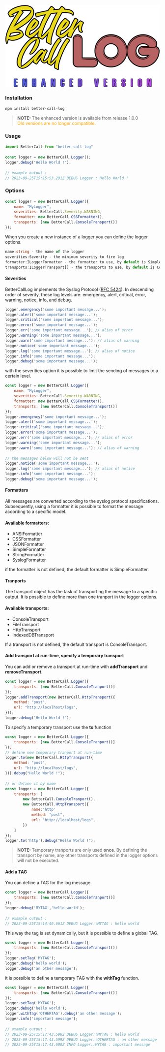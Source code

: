 ![alt BetterCallLogo](https://raw.githubusercontent.com/skullab/better-call-log/master/images/better_call_log_enhanced_logo.png)

### Installation
```bash
npm install better-call-log
```

> **NOTE:** The enhanced version is available from release 1.0.0 
<br><span style="color:orange">Old versions are no longer compatible.</span>

### Usage
```js
import BetterCall from "better-call-log"

const logger = new BetterCall.Logger();
logger.debug("Hello World !");

// example output : 
// 2023-09-25T15:15:53.291Z DEBUG Logger : Hello World !
```

### Options
```js
const logger = new BetterCall.Logger({
    name: "MyLogger",
    severities: BetterCall.Severity.WARNING,
    formatter: new BetterCall.CSSFormatter(),
    transports: [new BetterCall.ConsoleTransport()]
});
```

When you create a new instance of a logger you can define the logger options.
```ts
name:string - the name of the logger
severities:Severity - the minimum severity to fire log
formatter:ILoggerFormatter - the formatter to use, by default is SimpleFormatter
transports:ILoggerTransport[] - the transports to use, by default is ConsoleTransport
```
#### Severities

BetterCallLog implements the Syslog Protocol ([RFC 5424](https://datatracker.ietf.org/doc/html/rfc5424)). In descending order of severity, these log levels are: emergency, alert, critical, error, warning, notice, info, and debug.

```js
logger.emergency('some important message...');
logger.alert('some important message...');
logger.critical('some important message...');
logger.error('some important message...');
logger.err('some important message...'); // alias of error
logger.warning('some important message...');
logger.warn('some important message...'); // alias of warning
logger.notice('some important message...');
logger.log('some important message...'); // alias of notice
logger.info('some important message...');
logger.debug('some important message...');
```

with the severities option it is possible to limit the sending of messages to a certain level.

```js
const logger = new BetterCall.Logger({
    name: "MyLogger",
    severities: BetterCall.Severity.WARNING,
    formatter: new BetterCall.CSSFormatter(),
    transports: [new BetterCall.ConsoleTransport()]
});
logger.emergency('some important message...');
logger.alert('some important message...');
logger.critical('some important message...');
logger.error('some important message...');
logger.err('some important message...'); // alias of error
logger.warning('some important message...');
logger.warn('some important message...'); // alias of warning

// the messages below will not be sent
logger.notice('some important message...');
logger.log('some important message...'); // alias of notice
logger.info('some important message...');
logger.debug('some important message...');
```

#### Formatters

All messages are converted according to the syslog protocol specifications.
Subsequently, using a formatter it is possible to format the message according to a specific model.

#### Available formatters:

- ANSIFormatter
- CSSFormatter
- JSONFormatter
- SimpleFormatter
- StringFormatter
- SyslogFormatter

if the formatter is not defined, the default formatter is SimpleFormatter.
#### Tranports

The transport object has the task of transporting the message to a specific output. It is possible to define more than one tranport in the logger options. 

#### Available transports:

- ConsoleTransport
- FileTransport
- HttpTransport
- IndexedDBTransport

If a transport is not defined, the default transport is ConsoleTransport.

#### Add transport at run-time, specify a temporary transport

You can add or remove a transport at run-time with **addTransport** and **removeTransport**.

```js
const logger = new BetterCall.Logger({
    transports: [new BetterCall.ConsoleTranport()]
});
logger.addTransport(new BetterCall.HttpTransport({
    method: "post",
    url: "http://localhost/logs",
}));
logger.debug("Hello World !");
```

To specify a temporary transport use the **to** function

```js
const logger = new BetterCall.Logger({
    transports: [new BetterCall.ConsoleTranport()]
});
// define new temporary tranport at run-time
logger.to(new BetterCall.HttpTransport({
    method: "post",
    url: "http://localhost/logs",
})).debug("Hello World !");

// or define it by name
const logger = new BetterCall.Logger({
    transports: [
        new BetterCall.ConsoleTranport(),
        new BetterCall.HttpTransport({
            name:'http'
            method: "post",
            url: "http://localhost/logs",
        })
    ]
});
logger.to('http').debug("Hello World !");
```

> **NOTE:** Temporary tranports are only used **once**. By defining the transport by name, any other transports defined in the logger options will not be executed.

#### Add a TAG

You can define a TAG for the log message.
```js
const logger = new BetterCall.Logger({
    transports: [new BetterCall.ConsoleTranport()]
});
logger.debug('MYTAG','hello world');

// example output : 
// 2023-09-25T15:14:40.661Z DEBUG Logger::MYTAG : hello world
```
This way the tag is set dynamically, but it is possible to define a global TAG.

```js
const logger = new BetterCall.Logger({
    transports: [new BetterCall.ConsoleTransport()]
});
logger.setTag('MYTAG');
logger.debug('hello world');
logger.debug('an other message');
```

it is possible to define a temporary TAG with the **withTag** function.

```js
const logger = new BetterCall.Logger({
    transports: [new BetterCall.ConsoleTransport()]
});
logger.setTag('MYTAG');
logger.debug('hello world');
logger.withTag('OTHERTAG').debug('an other message');
logger.info('important message');

// example output : 
// 2023-09-25T15:17:43.598Z DEBUG Logger::MYTAG : hello world
// 2023-09-25T15:17:43.599Z DEBUG Logger::OTHERTAG : an other message
// 2023-09-25T15:17:43.600Z INFO Logger::MYTAG : important message
```
